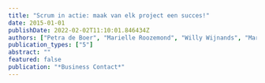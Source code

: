 ```yaml
---
title: "Scrum in actie: maak van elk project een succes!"
date: 2015-01-01
publishDate: 2022-02-02T11:10:01.846434Z
authors: ["Petra de Boer", "Marielle Roozemond", "Willy Wijnands", "Martin Bruggink", "Maarten Bruns", "Nienke van de Hoef", "Gidion Peters"]
publication_types: ["5"]
abstract: ""
featured: false
publication: "*Business Contact*"
---
```


